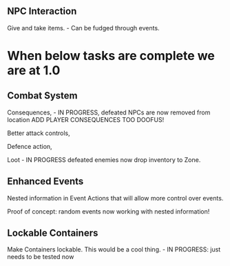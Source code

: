 NPC Interaction
---

Give and take items. - Can be fudged through events.

When below tasks are complete we are at 1.0
===

Combat System
---

Consequences, - IN PROGRESS, defeated NPCs are now removed from location ADD PLAYER CONSEQUENCES TOO DOOFUS!

Better attack controls,

Defence action,

Loot - IN PROGRESS defeated enemies now drop inventory to Zone.

Enhanced Events
---

Nested information in Event Actions that will allow more control over events.

Proof of concept: random events now working with nested information!

Lockable Containers
---

Make Containers lockable. This would be a cool thing. - IN PROGRESS: just needs to be tested now

